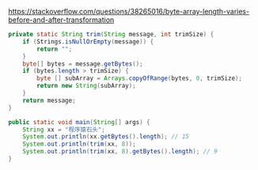 

https://stackoverflow.com/questions/38265016/byte-array-length-varies-before-and-after-transformation



```java
private static String trim(String message, int trimSize) {
    if (Strings.isNullOrEmpty(message)) {
        return "";
    }
    byte[] bytes = message.getBytes();
    if (bytes.length > trimSize) {
        byte [] subArray = Arrays.copyOfRange(bytes, 0, trimSize);
        return new String(subArray);
    }
    return message;
}

public static void main(String[] args) {
    String xx = "程序猿石头";
    System.out.println(xx.getBytes().length); // 15
    System.out.println(trim(xx, 8));
    System.out.println(trim(xx, 8).getBytes().length); // 9
}
```

